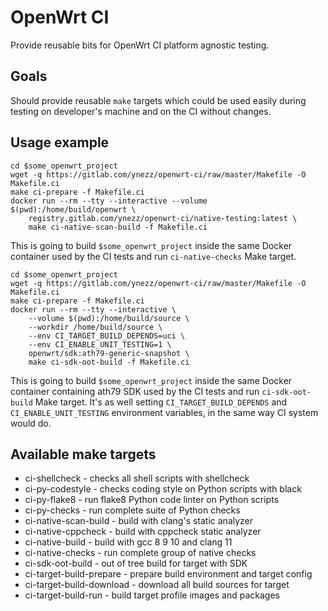 # OpenWrt CI

Provide reusable bits for OpenWrt CI platform agnostic testing.

## Goals

Should provide reusable `make` targets which could be used easily during testing on developer's machine and on the CI without changes.

## Usage example

```
cd $some_openwrt_project
wget -q https://gitlab.com/ynezz/openwrt-ci/raw/master/Makefile -O Makefile.ci
make ci-prepare -f Makefile.ci
docker run --rm --tty --interactive --volume $(pwd):/home/build/openwrt \
	registry.gitlab.com/ynezz/openwrt-ci/native-testing:latest \
	make ci-native-scan-build -f Makefile.ci
```

This is going to build `$some_openwrt_project` inside the same Docker container used by the CI tests and run `ci-native-checks` Make target.

```
cd $some_openwrt_project
wget -q https://gitlab.com/ynezz/openwrt-ci/raw/master/Makefile -O Makefile.ci
make ci-prepare -f Makefile.ci
docker run --rm --tty --interactive \
	--volume $(pwd):/home/build/source \
	--workdir /home/build/source \
	--env CI_TARGET_BUILD_DEPENDS=uci \
	--env CI_ENABLE_UNIT_TESTING=1 \
	openwrt/sdk:ath79-generic-snapshot \
	make ci-sdk-oot-build -f Makefile.ci
```

This is going to build `$some_openwrt_project` inside the same Docker container containing ath79 SDK used by the CI tests and run `ci-sdk-oot-build` Make target.
It's as well setting `CI_TARGET_BUILD_DEPENDS` and `CI_ENABLE_UNIT_TESTING` environment variables, in the same way CI system would do.

## Available make targets

 * ci-shellcheck - checks all shell scripts with shellcheck
 * ci-py-codestyle - checks coding style on Python scripts with black
 * ci-py-flake8 - run flake8 Python code linter on Python scripts
 * ci-py-checks - run complete suite of Python checks
 * ci-native-scan-build - build with clang's static analyzer
 * ci-native-cppcheck - build with cppcheck static analyzer
 * ci-native-build - build with gcc 8 9 10 and clang 11
 * ci-native-checks - run complete group of native checks
 * ci-sdk-oot-build - out of tree build for target with SDK
 * ci-target-build-prepare - prepare build environment and target config
 * ci-target-build-download - download all build sources for target
 * ci-target-build-run - build target profile images and packages
